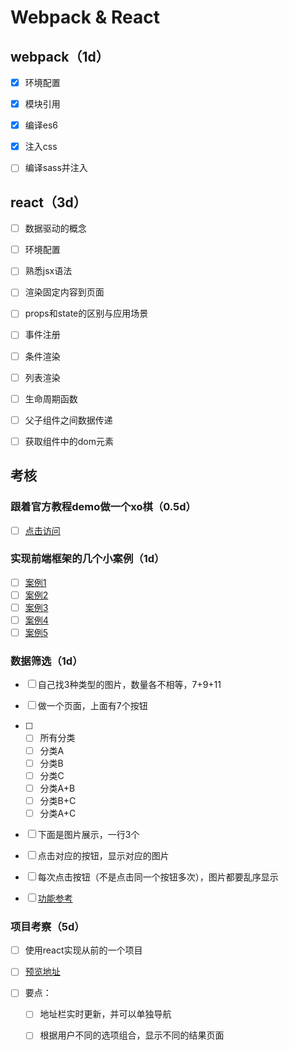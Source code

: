 # Webpack & React

## webpack（1d）

- [x] 环境配置
- [x] 模块引用
- [x] 编译es6
- [x] 注入css
- [ ] 编译sass并注入



## react（3d）

- [ ] 数据驱动的概念
- [ ] 环境配置
- [ ] 熟悉jsx语法
- [ ] 渲染固定内容到页面
- [ ] props和state的区别与应用场景
- [ ] 事件注册
- [ ] 条件渲染
- [ ] 列表渲染
- [ ] 生命周期函数
- [ ] 父子组件之间数据传递
- [ ] 获取组件中的dom元素



## 考核

### 跟着官方教程demo做一个xo棋（0.5d）

- [ ] [点击访问](https://facebook.github.io/react/tutorial/tutorial.html)

### 实现前端框架的几个小案例（1d）

- [ ] [案例1](http://www.gbtags.com/gb/demoviewer/10407/a6b8d138-4f9f-4b2e-812e-416ece45b95f/example1.html.htm)
- [ ] [案例2](http://www.gbtags.com/gb/demoviewer/10407/a6b8d138-4f9f-4b2e-812e-416ece45b95f/example2.html.htm)
- [ ] [案例3](http://www.gbtags.com/gb/demoviewer/10407/a6b8d138-4f9f-4b2e-812e-416ece45b95f/example3.html.htm)
- [ ] [案例4](http://www.gbtags.com/gb/demoviewer/10407/a6b8d138-4f9f-4b2e-812e-416ece45b95f/example4.html.htm)
- [ ] [案例5](http://www.gbtags.com/gb/demoviewer/10407/a6b8d138-4f9f-4b2e-812e-416ece45b95f/example5.html.htm)

### 数据筛选（1d）

- [ ] 自己找3种类型的图片，数量各不相等，7+9+11

- [ ] 做一个页面，上面有7个按钮

- [ ] - [ ] 所有分类
  - [ ] 分类A
  - [ ] 分类B
  - [ ] 分类C
  - [ ] 分类A+B
  - [ ] 分类B+C
  - [ ] 分类A+C

- [ ] 下面是图片展示，一行3个

- [ ] 点击对应的按钮，显示对应的图片

- [ ] 每次点击按钮（不是点击同一个按钮多次），图片都要乱序显示

- [ ] [功能参考](http://demos.clientapprove.com/NYT_tiffany/)

### 项目考察（5d）

- [ ] 使用react实现从前的一个项目

- [ ] [预览地址](http://www.clientapprove.com/preview/R29_holiday_gift_curator/)

- [ ] 要点：

  - [ ] 地址栏实时更新，并可以单独导航

  - [ ] 根据用户不同的选项组合，显示不同的结果页面

    ​
